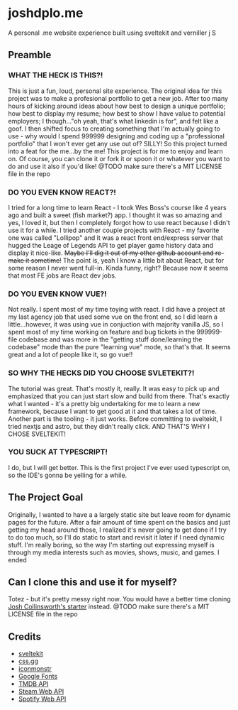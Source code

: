 # joshdplo.me
A personal .me website experience built using sveltekit and verniller j S

## Preamble

### WHAT THE HECK IS THIS?!
This is just a fun, loud, personal site experience. The original idea for this project was to make a profesional portfolio to get a new job. After too many hours of kicking around ideas about how best to design a unique portfolio; how best to display my resume; how best to show I have value to potential employers; I though..."oh yeah, that's what linkedin is for", and felt like a goof. I then shifted focus to creating something that I'm actually going to use - why would I spend 999999 designing and coding up a "professional portfolio" that I won't ever get any use out of? SILLY! So this project turned into a feat for the me...by the me! This project is for me to enjoy and learn on. Of course, you can clone it or fork it or spoon it or whatever you want to do and use it also if you'd like! @TODO make sure there's a MIT LICENSE file in the repo

### DO YOU EVEN KNOW REACT?!
I tried for a long time to learn React - I took Wes Boss's course like 4 years ago and built a sweet (fish market?) app. I thought it was so amazing and yes, I loved it, but then I completely forgot how to use react because I didn't use it for a while. I tried another couple projects with React - my favorite one was called "Lollipop" and it was a react front end/express server that hugged the Leage of Legends API to get player game history data and display it nice-like. ~~Maybe I'll dig it out of my other github account and re-make it sometime!~~ The point is, yeah I know a little bit about React, but for some reason I never went full-in. Kinda funny, right? Because now it seems that most FE jobs are React dev jobs.

### DO YOU EVEN KNOW VUE?!
Not really. I spent most of my time toying with react. I did have a project at my last agency job that used some vue on the front end, so I did learn a little...however, it was using vue in conjuction with majority vanilla JS, so I spent most of my time working on feature and bug tickets in the 999999-file codebase and was more in the "getting stuff done/learning the codebase" mode than the pure "learning vue" mode, so that's that. It seems great and a lot of people like it, so go vue!!

### SO WHY THE HECKS DID YOU CHOOSE SVLETEKIT?!
The tutorial was great. That's mostly it, really. It was easy to pick up and emphasized that you can just start slow and build from there. That's exactly what I wanted - it's a pretty big undertaking for me to learn a new framework, because I want to get good at it and that takes a lot of time. Another part is the tooling - it just works. Before committing to sveltekit, I tried nextjs and astro, but they didn't really click. AND THAT'S WHY I CHOSE SVELTEKIT!

### YOU SUCK AT TYPESCRIPT!
I do, but I will get better. This is the first project I've ever used typescript on, so the IDE's gonna be yelling for a while.

## The Project Goal
Originally, I wanted to have a a largely static site but leave room for dynamic pages for the future. After a fair amount of time spent on the basics and just getting my head around those, I realized it's never going to get done if I try to do too much, so I'll do static to start and revisit it later if I need dynamic stuff. I'm really boring, so the way I'm starting out expressing myself is through my media interests such as movies, shows, music, and games. I ended

## Can I clone this and use it for myself?
Totez - but it's pretty messy right now. You would have a better time cloning [Josh Collinsworth's starter](https://github.com/josh-collinsworth/sveltekit-blog-starter) instead. @TODO make sure there's a MIT LICENSE file in the repo

## Credits
- [sveltekit](https://svelte.dev/docs/kit/introduction)
- [css.gg](https://css.gg/)
- [iconmonstr](https://iconmonstr.com/)
- [Google Fonts](https://fonts.google.com/)
- [TMDB API](https://developer.themoviedb.org/reference/intro/getting-started)
- [Steam Web API](https://steamcommunity.com/dev)
- [Spotify Web API](https://developer.spotify.com/documentation/web-api)